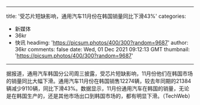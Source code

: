 
---
title: '受芯片短缺影响，通用汽车11月份在韩国销量同比下滑43%'
categories: 
 - 新媒体
 - 36kr
 - 快讯
headimg: 'https://picsum.photos/400/300?random=9687'
author: 36kr
comments: false
date: Wed, 01 Dec 2021 09:12:13 GMT
thumbnail: 'https://picsum.photos/400/300?random=9687'
---

<div>   
据报道，通用汽车韩国分公司周三披露，受芯片短缺影响，11月份他们在韩国市场的销量同比大幅下滑。通用汽车11月份在韩国销售12274辆，较去年同期的21384辆减少9110辆，同比下滑43%。数据显示，11月份通用汽车在韩国的销量，无论是在韩国生产的，还是其他市场出口到韩国市场的，都有明显下滑。（TechWeb）  
</div>
            